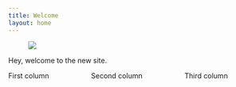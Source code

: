 ```yaml
---
title: Welcome
layout: home
---
```


<figure class="image is-fullwidth">
<img src="https://picsum.photos/1280/400"><br />
</figure>

Hey, welcome to the new site.

<div class="columns">
  <div class="column">
    First column
  </div>
  <div class="column">
    Second column
  </div>
  <div class="column">
    Third column
  </div>
</div>
